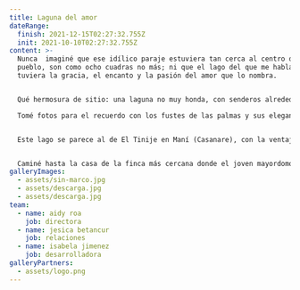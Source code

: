 ```yaml
---
title: Laguna del amor
dateRange:
  finish: 2021-12-15T02:27:32.755Z
  init: 2021-10-10T02:27:32.755Z
content: >-
  Nunca  imaginé que ese idílico paraje estuviera tan cerca al centro del
  pueblo, son como ocho cuadras no más; ni que el lago del que me hablaron
  tuviera la gracia, el encanto y la pasión del amor que lo nombra.


  Qué hermosura de sitio: una laguna no muy honda, con senderos alrededor del lago y como ochenta palmas de moriche que se elevan desde el agua. El espectáculo a todas horas es sorprendente. Un lugar de ensueño, apacible y hermoso.

  Tomé fotos para el recuerdo con los fustes de las palmas y sus elegantes hojas reproducidas en el espejo de agua.


  Este lago se parece al de El Tinije en Maní (Casanare), con la ventaja que para llegar hasta acá, no hay que hacer la travesía tan complicada del Tinije.


  Caminé hasta la casa de la finca más cercana donde el joven mayordomo trajo silla de brazos y dos tintos. Conversamos un buen rato mientras escuchábamos la algarabía de los loros y contemplábamos las ‘Pavas Hediondas’: aves grandes de plumas sueltas y vistosas en su cabeza.
galleryImages:
  - assets/sin-marco.jpg
  - assets/descarga.jpg
  - assets/descarga.jpg
team:
  - name: aidy roa
    job: directora
  - name: jesica betancur
    job: relaciones
  - name: isabela jimenez
    job: desarrolladora
galleryPartners:
  - assets/logo.png
---
```

